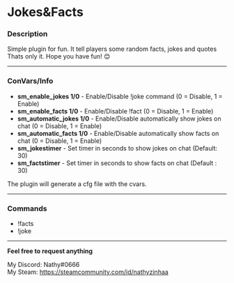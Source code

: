 # Jokes&Facts
### Description
Simple plugin for fun. It tell players some random facts, jokes and quotes  
Thats only it. Hope you have fun! 😊
***
### ConVars/Info
* **sm_enable_jokes 1/0** - Enable/Disable !joke command (0 = Disable, 1 = Enable)
* **sm_enable_facts 1/0** - Enable/Disable !fact (0 = Disable, 1 = Enable)  
* **sm_automatic_jokes 1/0** - Enable/Disable automatically show jokes on chat (0 = Disable, 1 = Enable)
* **sm_automatic_facts 1/0** - Enable/Disable automatically show facts on chat (0 = Disable, 1 = Enable)
* **sm_jokestimer** - Set timer in seconds to show jokes on chat (Default: 30)
* **sm_factstimer** - Set timer in seconds to show facts on chat (Default : 30)

The plugin will generate a cfg file with the cvars.
***
### Commands 
* !facts
* !joke

***
**Feel free to request anything**

My Discord: Nathy#0666  
My Steam: https://steamcommunity.com/id/nathyzinhaa  
